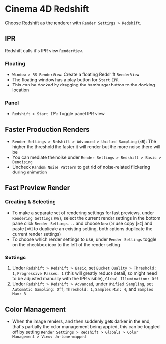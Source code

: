 # Cinema 4D Redshift

Choose Redshift as the renderer with `Render Settings > Redshift`.

## IPR

Redshift calls it's IPR view `RenderView`.

### Floating

- `Window > RS RenderView`: Create a floating Redshift `RenderView`
- The floating window has a play button for `Start IPR`
- This can be docked by dragging the hamburger button to the docking location

### Panel

- `Redshift > Start IPR`: Toggle panel IPR view

## Faster Production Renders

- `Render Settings > Redshift > Advanced > Unified Sampling` (`⌘B`): The higher the threshold the faster it will render but the more noise there will be
- You can mediate the noise under  `Render Settings > Redshift > Basic > Denoising`
- Uncheck `Random Noise Pattern` to get rid of noise-related flickering during animation

## Fast Preview Render

### Creating & Selecting

- To make a separate set of rendering settings for fast previews, under `Rendering Settings` (`⌘B`), select the current render settings in the bottom pane click `Render Settings...` and choose `New` (or use copy [`⌘C`] and paste [`⌘V`] to duplicate an existing setting, both options duplicate the current render settings)
- To choose which render settings to use, under `Render Settings` toggle on the checkbox icon to the left of the render setting

### Settings

1. Under `Redshift > Redshift > Basic`, set `Bucket Quality > Threshold: 1`, `Progressive Passes: 1` (this will greatly reduce detail, so might need to be adjusted manually with the IPR visible), `Global Illumination: Off`
2. Under `Redshift > Redshift > Advanced`, under `Unified Sampling`, set `Automatic Sampling: Off`, `Threshold: 1`, `Samples Min: 4`, and `Samples Max: 8`

## Color Management

- When the image renders, and then suddenly gets darker in the end, that's partially the color management being applied, this can be toggled off by setting `Render Settings > Redshift > Globals > Color Management > View: Un-tone-mapped`
